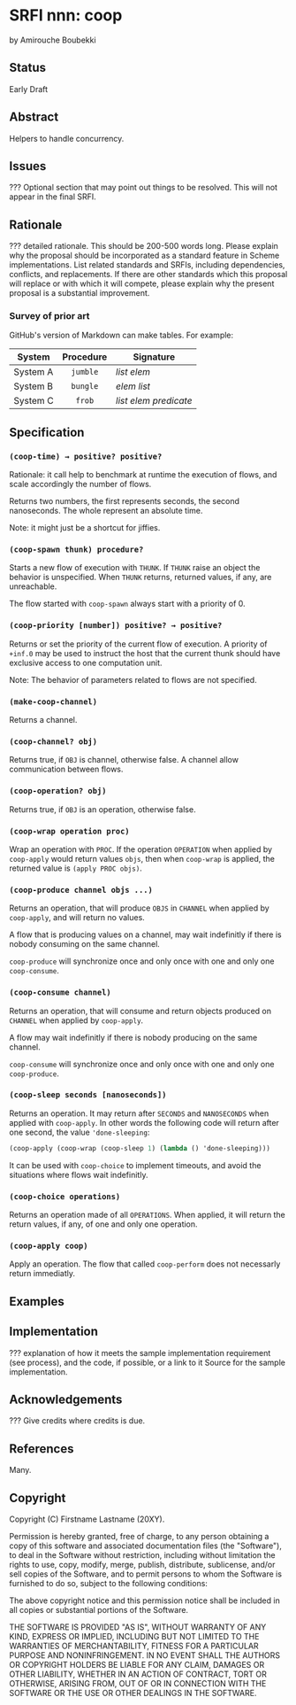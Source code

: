 # SRFI nnn: coop

by Amirouche Boubekki

## Status

Early Draft

## Abstract

Helpers to handle concurrency.

## Issues

??? Optional section that may point out things to be resolved. This
will not appear in the final SRFI.

## Rationale

??? detailed rationale. This should be 200-500 words long. Please
explain why the proposal should be incorporated as a standard feature
in Scheme implementations. List related standards and SRFIs, including
dependencies, conflicts, and replacements. If there are other
standards which this proposal will replace or with which it will
compete, please explain why the present proposal is a substantial
improvement.

### Survey of prior art

GitHub's version of Markdown can make tables. For example:

| System        | Procedure | Signature                 |
| ------------- |:---------:| ------------------------- |
| System A      | `jumble`  | _list_ _elem_             |
| System B      | `bungle`  | _elem_ _list_             |
| System C      | `frob`    | _list_ _elem_ _predicate_ |

## Specification

### `(coop-time) → positive? positive?`

Rationale: it call help to benchmark at runtime the execution of
flows, and scale accordingly the number of flows.

Returns two numbers, the first represents seconds, the second
nanoseconds. The whole represent an absolute time.

Note: it might just be a shortcut for jiffies.

### `(coop-spawn thunk) procedure?`

Starts a new flow of execution with `THUNK`. If `THUNK` raise an
object the behavior is unspecified.  When `THUNK` returns, returned
values, if any, are unreachable.

The flow started with `coop-spawn` always start with a priority of 0.

### `(coop-priority [number]) positive? → positive?`

Returns or set the priority of the current flow of execution. A
priority of `+inf.0` may be used to instruct the host that the current
thunk should have exclusive access to one computation unit.

Note: The behavior of parameters related to flows are not specified.

### `(make-coop-channel)`

Returns a channel.

### `(coop-channel? obj)`

Returns true, if `OBJ` is channel, otherwise false. A channel allow
communication between flows.

### `(coop-operation? obj)`

Returns true, if `OBJ` is an operation, otherwise false.

### `(coop-wrap operation proc)`

Wrap an operation with `PROC`. If the operation `OPERATION` when
applied by `coop-apply` would return values `objs`, then when
`coop-wrap` is applied, the returned value is `(apply PROC objs)`.

### `(coop-produce channel objs ...)`

Returns an operation, that will produce `OBJS` in `CHANNEL` when
applied by `coop-apply`, and will return no values.

A flow that is producing values on a channel, may wait indefinitly if
there is nobody consuming on the same channel.

`coop-produce` will synchronize once and only once with one and only
one `coop-consume`.

### `(coop-consume channel)`

Returns an operation, that will consume and return objects produced on
`CHANNEL` when applied by `coop-apply`.

A flow may wait indefinitly if there is nobody producing on the same
channel.

`coop-consume` will synchronize once and only once with one and only
one `coop-produce`.


### `(coop-sleep seconds [nanoseconds])`

Returns an operation. It may return after `SECONDS` and `NANOSECONDS`
when applied with `coop-apply`. In other words the following code
will return after one second, the value `'done-sleeping`:

```scheme
(coop-apply (coop-wrap (coop-sleep 1) (lambda () 'done-sleeping)))
```

It can be used with `coop-choice` to implement timeouts, and avoid the
situations where flows wait indefinitly.

### `(coop-choice operations)`

Returns an operation made of all `OPERATIONS`. When applied, it will
return the return values, if any, of one and only one operation.

### `(coop-apply coop)`

Apply an operation. The flow that called `coop-perform` does not
necessarly return immediatly.

## Examples

## Implementation

??? explanation of how it meets the sample implementation requirement
(see process), and the code, if possible, or a link to it Source for
the sample implementation.

## Acknowledgements

??? Give credits where credits is due.

## References

Many.

## Copyright

Copyright (C) Firstname Lastname (20XY).

Permission is hereby granted, free of charge, to any person obtaining
a copy of this software and associated documentation files (the
"Software"), to deal in the Software without restriction, including
without limitation the rights to use, copy, modify, merge, publish,
distribute, sublicense, and/or sell copies of the Software, and to
permit persons to whom the Software is furnished to do so, subject to
the following conditions:

The above copyright notice and this permission notice shall be
included in all copies or substantial portions of the Software.

THE SOFTWARE IS PROVIDED "AS IS", WITHOUT WARRANTY OF ANY KIND,
EXPRESS OR IMPLIED, INCLUDING BUT NOT LIMITED TO THE WARRANTIES OF
MERCHANTABILITY, FITNESS FOR A PARTICULAR PURPOSE AND
NONINFRINGEMENT. IN NO EVENT SHALL THE AUTHORS OR COPYRIGHT HOLDERS BE
LIABLE FOR ANY CLAIM, DAMAGES OR OTHER LIABILITY, WHETHER IN AN ACTION
OF CONTRACT, TORT OR OTHERWISE, ARISING FROM, OUT OF OR IN CONNECTION
WITH THE SOFTWARE OR THE USE OR OTHER DEALINGS IN THE SOFTWARE.

